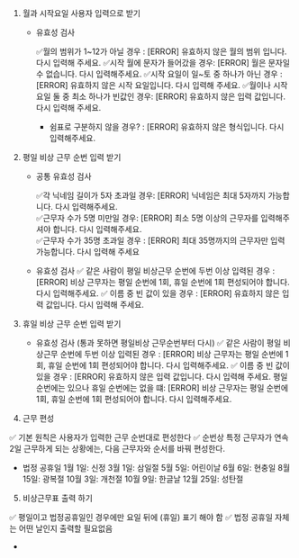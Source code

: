 1. 월과 시작요일 사용자 입력으로 받기

   - 유효성 검사

     ✅월의 범위가 1~12가 아닐 경우 : [ERROR] 유효하지 않은 월의 범위 입니다. 다시 입력해 주세요. ✅시작 월에 문자가 들어갔을 경우: [ERROR] 월은 문자일 수 없습니다. 다시 입력해주세요. ✅시작 요일이 일~토 중 하나가 아닌 경우 : [ERROR] 유효하지 않은 시작 요일입니다. 다시 입력해 주세요. ✅월이나 시작 요일 둘 중 최소 하나가 빈값인 경우: [ERROR] 유효하지 않은 입력 값입니다. 다시 입력해 주세요.

     - 쉼표로 구분하지 않을 경우? : [ERROR] 유효하지 않은 형식입니다. 다시 입력해주세요.

2. 평일 비상 근무 순번 입력 받기

   - 공통 유효성 검사

     ✅각 닉네임 길이가 5자 초과일 경우: [ERROR] 닉네임은 최대 5자까지 가능합니다. 다시 입력해주세요.  
     ✅근무자 수가 5명 미만일 경우: [ERROR] 최소 5명 이상의 근무자를 입력해주셔야 합니다. 다시 입력해주세요.  
      ✅근무자 수가 35명 초과일 경우 : [ERROR] 최대 35명까지의 근무자만 입력 가능합니다. 다시 입력해 주세요

   - 유효성 검사 ✅ 같은 사람이 평일 비상근무 순번에 두번 이상 입력된 경우 : [ERROR] 비상 근무자는 평일 순번에 1회, 휴일 순번에 1회 편성되어야 합니다. 다시 입력해주세요. ✅ 이름 중 빈 값이 있을 경우 : [ERROR] 유효하지 않은 입력 값입니다. 다시 입력해 주세요.

3. 휴일 비상 근무 순번 입력 받기

   - 유효성 검사 (통과 못하면 평일비상 근무순번부터 다시) ✅ 같은 사람이 평일 비상근무 순번에 두번 이상 입력된 경우 : [ERROR] 비상 근무자는 평일 순번에 1회, 휴일 순번에 1회 편성되어야 합니다. 다시 입력해주세요. ✅ 이름 중 빈 값이 있을 경우 : [ERROR] 유효하지 않은 입력 값입니다. 다시 입력해 주세요. 평일 순번에는 있으나 휴일 순번에는 없을 떄: [ERROR] 비상 근무자는 평일 순번에 1회, 휴일 순번에 1회 편성되어야 합니다. 다시 입력해주세요.

4. 근무 편성

✅ 기본 원칙은 사용자가 입력한 근무 순번대로 편성한다 ✅ 순번상 특정 근무자가 연속 2일 근무하게 되는 상황에는, 다음 근무자와 순서를 바꿔 편성한다.

- 법정 공휴일 1월 1일: 신정 3월 1일: 삼일절 5월 5일: 어린이날 6월 6일: 현충일 8월 15일: 광복절 10월 3일: 개천절 10월 9일: 한글날 12월 25일: 성탄절

5. 비상근무표 출력 하기

✅ 평일이고 법정공휴일인 경우에만 요일 뒤에 (휴일) 표기 해야 함 ✅ 법정 공휴일 자체는 어떤 날인지 출력할 필요없음

-
